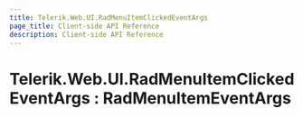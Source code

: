 ```yaml
---
title: Telerik.Web.UI.RadMenuItemClickedEventArgs
page_title: Client-side API Reference
description: Client-side API Reference
---
```


# Telerik.Web.UI.RadMenuItemClickedEventArgs : RadMenuItemEventArgs 


